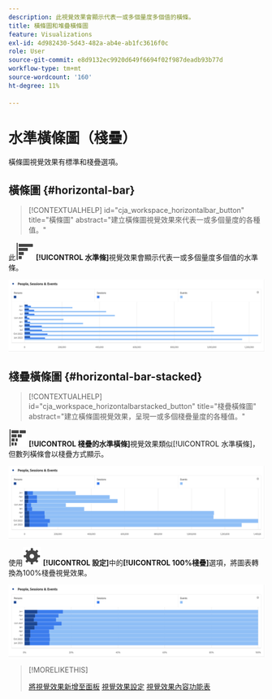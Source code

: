 ```yaml
---
description: 此視覺效果會顯示代表一或多個量度多個值的橫條。
title: 橫條圖和堆疊橫條圖
feature: Visualizations
exl-id: 4d982430-5d43-482a-ab4e-ab1fc3616f0c
role: User
source-git-commit: e8d9132ec9920d649f6694f02f987deadb93b77d
workflow-type: tm+mt
source-wordcount: '160'
ht-degree: 11%

---
```


# 水準橫條圖（棧疊）

橫條圖視覺效果有標準和棧疊選項。

## 橫條圖 {#horizontal-bar}

<!-- markdownlint-disable MD034 -->

>[!CONTEXTUALHELP]
>id="cja_workspace_horizontalbar_button"
>title="橫條圖"
>abstract="建立橫條圖視覺效果來代表一或多個量度的各種值。"

<!-- markdownlint-enable MD034 -->


此![GraphBarHorizontal](/help/assets/icons/GraphBarHorizontal.svg) **[!UICONTROL 水準條]**&#x200B;視覺效果會顯示代表一或多個量度多個值的水準條。

![水準長條圖，顯示包含頁面檢視、頁面速度、造訪、登入與退出的量度。](assets/horizontal-bar.png)

## 棧疊橫條圖 {#horizontal-bar-stacked}

<!-- markdownlint-disable MD034 -->

>[!CONTEXTUALHELP]
>id="cja_workspace_horizontalbarstacked_button"
>title="棧疊橫條圖"
>abstract="建立橫條圖視覺效果，呈現一或多個棧疊量度的各種值。"

<!-- markdownlint-enable MD034 -->


![GraphBarHorizontalStacked](/help/assets/icons/GraphBarHorizontalStacked.svg) **[!UICONTROL 棧疊的水準橫條]**&#x200B;視覺效果類似[!UICONTROL 水準橫條]，但數列橫條會以棧疊方式顯示。

![顯示頁面檢視次數、瀏覽次數、登入次數和退出次數的棧疊橫條圖。](assets/horizontal-bar-stacked.png)

使用![設定](/help/assets/icons/Setting.svg) **[!UICONTROL 設定]**&#x200B;中的&#x200B;**[!UICONTROL 100%棧疊]**&#x200B;選項，將圖表轉換為100%棧疊視覺效果。

![100%棧疊的水準橫條圖](assets/horizontal-bar-stacked100.png)


>[!MORELIKETHIS]
>
>[將視覺效果新增至面板](/help/analysis-workspace/visualizations/freeform-analysis-visualizations.md#add-visualizations-to-a-panel)
>[視覺效果設定](/help/analysis-workspace/visualizations/freeform-analysis-visualizations.md#settings)
>[視覺效果內容功能表](/help/analysis-workspace/visualizations/freeform-analysis-visualizations.md#context-menu)
>

